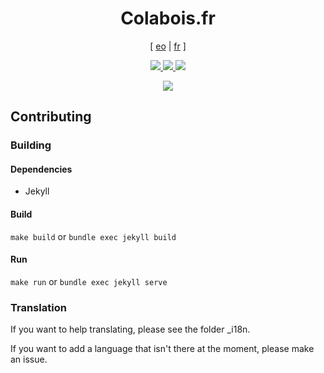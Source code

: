 <h1 align="center">Colabois.fr</h1>

<p align="center">
    [ <a href=".readme/README.eo.md">eo</a> | <a href=".readme/README.fr.md">fr</a> ]
</p>

<p align="center">
    <a href="https://colabois.fr">
        <img src="https://jenkins.colabois.fr/buildStatus/icon?job=Colabois%2Fcolabois.fr%2Fmain&subject=production&style=flat">
    </a>
    <a href="https://www-dev.colabois.fr">
        <img src="https://jenkins.colabois.fr/buildStatus/icon?job=Colabois%2Fcolabois.fr%2Fdev&subject=www-dev&style=flat">
    </a>
    <a href="https://colabois.fr">
        <img src="https://img.shields.io/website?url=https%3A%2F%2Fcolabois.fr">
    </a>
</p>

<p align="center">
    <img src=".readme/screenshots/1.jpg">
</p>

## Contributing

### Building

#### Dependencies

- Jekyll

#### Build

`make build` or `bundle exec jekyll build`

#### Run

`make run` or `bundle exec jekyll serve`

### Translation

If you want to help translating, please see the folder \_i18n.

If you want to add a language that isn't there at the moment, please make an issue.
